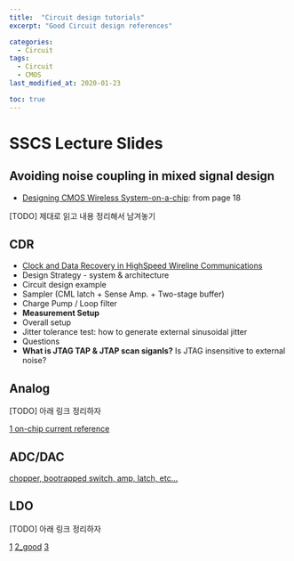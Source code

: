 ```yaml
---
title:  "Circuit design tutorials"
excerpt: "Good Circuit design references"

categories:
  - Circuit
tags:
  - Circuit
  - CMOS
last_modified_at: 2020-01-23

toc: true
---
```



# SSCS Lecture Slides
## Avoiding noise coupling in mixed signal design
+ [Designing CMOS Wireless System-on-a-chip](http://www.ewh.ieee.org/r6/scv/ssc/Sept2009.pdf): from page 18

[TODO] 제대로 읽고 내용 정리해서 남겨놓기 

## CDR 
+ [Clock and Data Recovery in HighSpeed Wireline Communications](http://www.ewh.ieee.org/r6/scv/ssc/May2109.pdf)
 + Design Strategy - system & architecture 
 + Circuit design example
  + Sampler (CML latch + Sense Amp. + Two-stage buffer)
  + Charge Pump / Loop filter
 + **Measurement Setup**
  + Overall setup
  + Jitter tolerance test: how to generate external sinusoidal jitter
  + Questions
   + **What is JTAG TAP & JTAP scan siganls?** Is JTAG insensitive to external noise?

## Analog

[TODO] 아래 링크 정리하자

[1 on-chip current reference](https://blog.naver.com/narabaljeon/220777097288)

## ADC/DAC

[chopper, bootrapped switch, amp, latch, etc...](http://www.ewh.ieee.org/r6/scv/ssc/Feb1209.pdf)

## LDO

[TODO] 아래 링크 정리하자

[1](https://blog.naver.com/narabaljeon/220818346841)
[2_good](https://blog.naver.com/narabaljeon/221095985247)
[3](https://site.ieee.org/scv-sscs/files/2010/02/LDO-IEEE_SSCS_Chapter.pdf)